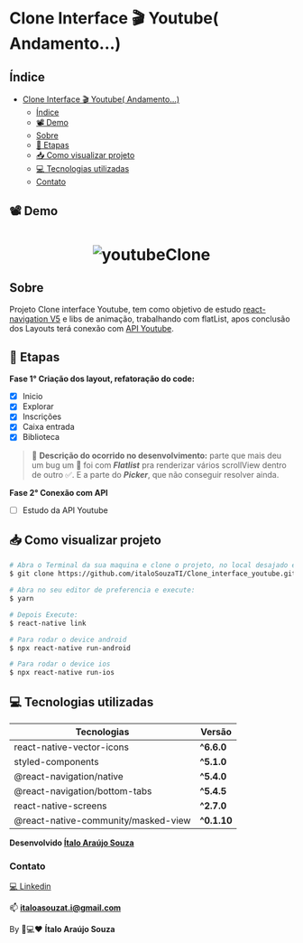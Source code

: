 # Clone Interface 🎬 Youtube( Andamento...)


## Índice
- [Clone Interface 🎬 Youtube( Andamento...)](#clone-interface-%f0%9f%8e%ac-youtube-andamento)
  - [Índice](#-Índice)
  - [📽 Demo](#-📽-Demo)
  - [Sobre](#-Sobre)
  - [📖 Etapas](#-📖-Etapas)
  - [📥 Como visualizar projeto](#-📥-Como-visualizar-projeto)
  - [💻 Tecnologias utilizadas](#-💻-Tecnologias-utilizadas)
  - [Contato](#-Contato)


## 📽 Demo

<h1 align="center">

![youtubeClone](https://user-images.githubusercontent.com/52186505/82511101-c5cc2c00-9ae2-11ea-92f3-14d2aa38b16a.gif)

</h1>

## Sobre

<p>

Projeto Clone interface Youtube, tem como objetivo de estudo [react-navigation V5](https://reactnavigation.org/docs/getting-started) e libs de animação, trabalhando com flatList, apos conclusão dos Layouts terá conexão com [API Youtube](https://developers.google.com/youtube).

</p>

## 📖 Etapas

**Fase 1° Criação dos layout, refatoração do code:**
- [x] Inicio
- [x] Explorar
- [x] Inscrições
- [x] Caixa entrada
- [x] Biblioteca
 > 📢 **Descrição do ocorrido no desenvolvimento:** parte que mais deu um bug um 🤯 foi com ***Flatlist*** pra renderizar vários scrollView dentro de outro ✅. E a parte do ***Picker***, que não conseguir resolver ainda. 

**Fase 2° Conexão com API**
- [ ] Estudo da API Youtube

## 📥 Como visualizar projeto

```bash
# Abra o Terminal da sua maquina e clone o projeto, no local desajado execute:
$ git clone https://github.com/italoSouzaTI/Clone_interface_youtube.git

# Abra no seu editor de preferencia e execute:
$ yarn

# Depois Execute:
$ react-native link

# Para rodar o device android
$ npx react-native run-android

# Para rodar o device ios
$ npx react-native run-ios

```

## 💻 Tecnologias utilizadas 

|Tecnologias | Versão |
|------------|--------|
|react-native-vector-icons        |**^6.6.0** |
|styled-components     |**^5.1.0** |
|@react-navigation/native      |**^5.4.0** |
|@react-navigation/bottom-tabs     |**^5.4.5** |
|react-native-screens     |**^2.7.0** |
|@react-native-community/masked-view     |**^0.1.10** |

**Desenvolvido [Ítalo Araújo Souza](https://github.com/italoSouzaTI)**

### Contato
[💻 Linkedin](https://www.linkedin.com/in/%C3%ACtaloasouza/)

📫 **italoasouzat.i@gmail.com**

By 📱💻❤ **Ítalo Araújo Souza**
